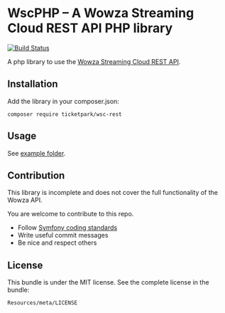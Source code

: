 # WscPHP – A Wowza Streaming Cloud REST API PHP library

[![Build Status](https://github.com/Ticketpark/WowzaWscRestPhp/actions/workflows/tests.yml/badge.svg)](https://github.com/Ticketpark/WowzaWscRestPhp/actions)

A php library to use the [Wowza Streaming Cloud REST API](https://api.docs.cloud.wowza.com).

## Installation

Add the library in your composer.json:

```
composer require ticketpark/wsc-rest
```

## Usage
See [example folder](/example).


## Contribution
This library is incomplete and does not cover the full functionality of the Wowza API.

You are welcome to contribute to this repo.

* Follow [Symfony coding standards](http://symfony.com/doc/current/contributing/code/standards.html)
* Write useful commit messages
* Be nice and respect others

## License
This bundle is under the MIT license. See the complete license in the bundle:

    Resources/meta/LICENSE
